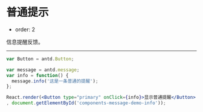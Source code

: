 # 普通提示

- order: 2

信息提醒反馈。

---

````jsx
var Button = antd.Button;

var message = antd.message;
var info = function() {
  message.info('这是一条普通的提醒');
};

React.render(<Button type="primary" onClick={info}>显示普通提醒</Button>
, document.getElementById('components-message-demo-info'));
````
